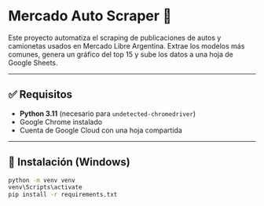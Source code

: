 # Mercado Auto Scraper 🚗

Este proyecto automatiza el scraping de publicaciones de autos y camionetas usados en Mercado Libre Argentina. Extrae los modelos más comunes, genera un gráfico del top 15 y sube los datos a una hoja de Google Sheets.

---

## ✅ Requisitos

- **Python 3.11** (necesario para `undetected-chromedriver`)
- Google Chrome instalado
- Cuenta de Google Cloud con una hoja compartida

---

## 🚀 Instalación (Windows)

```bash
python -m venv venv
venv\Scripts\activate
pip install -r requirements.txt
